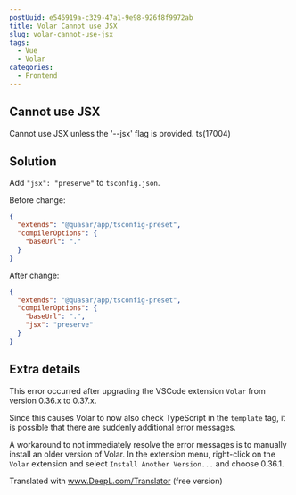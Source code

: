 ```yaml
---
postUuid: e546919a-c329-47a1-9e98-926f8f9972ab
title: Volar Cannot use JSX
slug: volar-cannot-use-jsx
tags:
  - Vue
  - Volar
categories:
  - Frontend
---
```


## Cannot use JSX

Cannot use JSX unless the '--jsx' flag is provided. ts(17004)

## Solution

Add `"jsx": "preserve"` to `tsconfig.json`.

Before change:

```json
{
  "extends": "@quasar/app/tsconfig-preset",
  "compilerOptions": {
    "baseUrl": "."
  }
}
```

After change:

```json
{
  "extends": "@quasar/app/tsconfig-preset",
  "compilerOptions": {
    "baseUrl": ".",
    "jsx": "preserve"
  }
}
```

## Extra details

This error occurred after upgrading the VSCode extension `Volar` from version 0.36.x to 0.37.x.

Since this causes Volar to now also check TypeScript in the `template` tag, it is possible that there are suddenly additional error messages.

A workaround to not immediately resolve the error messages is to manually install an older version of Volar. In the extension menu, right-click on the `Volar` extension and select `Install Another Version...` and choose 0.36.1.

Translated with www.DeepL.com/Translator (free version)

